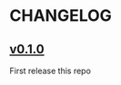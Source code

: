 # CHANGELOG

## [v0.1.0](https://github.com/KryptonReborn/kotlin-ecdsa/releases/tag/v0.1.0)
First release this repo